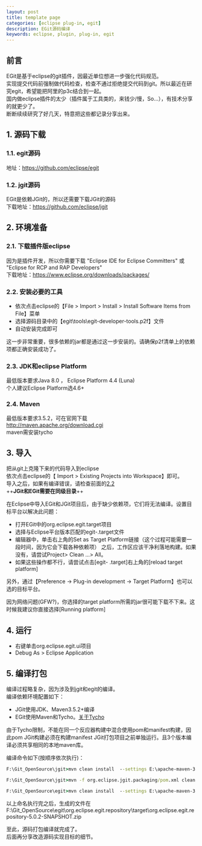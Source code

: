 ```yaml
---
layout: post
title: template page
categories: [eclipse plug-in, egit]
description: EGit源码编译
keywords: eclipse, plugin, plug-in, egit
---
```

## 前言
EGit是基于eclipse的git插件，因最近单位想进一步强化代码规范。  
实现提交代码前强制做代码检查，检查不通过拒绝提交代码到git。所以最近在研究egit，希望能把阿里的p3c结合到一起。   
国内做eclipse插件的太少（插件属于工具类的，来钱少/慢，So...），有技术分享的就更少了。   
断断续续研究了好几天，特意把这些都记录分享出来。

## 1. 源码下载
### 1.1. egit源码
地址：https://github.com/eclipse/egit


### 1.2. jgit源码
EGit是依赖JGit的，所以还需要下载JGit的源码<br />
下载地址：https://github.com/eclipse/jgit


## 2. 环境准备
### 2.1. 下载插件版eclipse
因为是插件开发，所以你需要下载 "Eclipse IDE for Eclipse Committers" 或 "Eclipse for RCP and RAP Developers" <br />
下载地址：https://www.eclipse.org/downloads/packages/

### 2.2. 安装必要的工具
- 依次点击eclipse的【File > Import > Install > Install Software Items from File】菜单   
- 选择源码目录中的【egit\tools\egit-developer-tools.p2f】文件
- 自动安装完成即可   

这一步非常重要，很多依赖的jar都是通过这一步安装的。请确保p2f清单上的依赖项都正确安装成功了。

### 2.3. JDK和eclipse Platform
最低版本要求Java 8.0 ， Eclipse Platform 4.4 (Luna)   
个人建议Eclipse Platform选4.6+

### 2.4. Maven
最低版本要求3.5.2，可在官网下载   
<http://maven.apache.org/download.cgi>   
maven需安装tycho

## 3. 导入
把从git上克隆下来的代码导入到eclipse  
依次点击eclipse的【 Import > Existing Projects into Workspace】即可。  
导入之后，如果有编译错误，请检查前面的[2.2](#2.2)   
++**JGit和EGit需要在同级目录**++   

在Eclipse中导入EGit和JGit项目后，由于缺少依赖项，它们将无法编译。设置目标平台以解决此问题：   
- 打开EGit中的org.eclipse.egit.target项目
- 选择与Eclipse平台版本匹配的egit-<version>.target文件
- 编辑器中，单击右上角的Set as Target Platform链接（这个过程可能需要一段时间，因为它会下载各种依赖项）
之后，工作区应该干净利落地构建。如果没有，请尝试Project> Clean ...> All。
- 如果这些操作都不行，请尝试点击[egit- <version>.target]右上角的[reload target platform]   

另外，通过【Preference -> Plug-in development -> Target Platform】也可以选的目标平台。 

因为网络问题(GFW?)，你选择的target platform所需的jar很可能下载不下来。这时候我建议你直接选择[Running platform]

## 4. 运行
- 右键单击org.eclipse.egit.ui项目
- Debug As > Eclipse Application

## 5. 编译打包
编译过程略复杂，因为涉及到jgit和egit的编译。   
编译依赖环境配置如下：
- JGit使用JDK、Maven3.5.2+编译
- EGit使用Maven和Tycho。[关于Tycho](http://holbrook.github.io/2014/01/08/build_osgi_bundle_with_tycho_maven_plugin.html)


由于Tycho限制，不能在同一个反应器构建中混合使用pom和manifest构建，因此pom JGit构建必须在构建manifest JGit打包项目之前单独运行。且3个版本编译必须共享相同的本地maven库。

编译命令如下(按顺序依次执行)：

```bat
F:\Git_OpenSource\jgit>mvn clean install  --settings E:\apache-maven-3.5.4\conf\cairenhui-settings-jdk1.8.xml -Dmaven.test.skip=true

F:\Git_OpenSource\jgit>mvn -f org.eclipse.jgit.packaging/pom.xml clean install  --settings E:\apache-maven-3.5.4\conf\cairenhui-settings-jdk1.8.xml -Dmaven.test.skip=true

F:\Git_OpenSource\egit>mvn clean install  --settings E:\apache-maven-3.5.4\conf\cairenhui-settings-jdk1.8.xml -Dmaven.test.skip=true
```
以上命名执行完之后，生成的文件在F:\Git_OpenSource\egit\org.eclipse.egit.repository\target\org.eclipse.egit.repository-5.0.2-SNAPSHOT.zip

至此，源码打包编译就完成了。   
后面再分享改造源码实现目标的细节。

